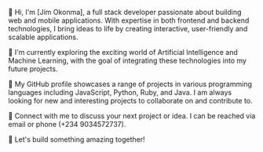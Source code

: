 👋 Hi, I'm [Jim Okonma], a full stack developer passionate about building web and mobile applications. With expertise in both frontend and backend technologies, I bring ideas to life by creating interactive, user-friendly and scalable applications.

🌱 I'm currently exploring the exciting world of Artificial Intelligence and Machine Learning, with the goal of integrating these technologies into my future projects.

👀 My GitHub profile showcases a range of projects in various programming languages including JavaScript, Python, Ruby, and Java. I am always looking for new and interesting projects to collaborate on and contribute to.

💬 Connect with me to discuss your next project or idea. I can be reached via email or phone (+234 9034572737).

🚀 Let's build something amazing together!
